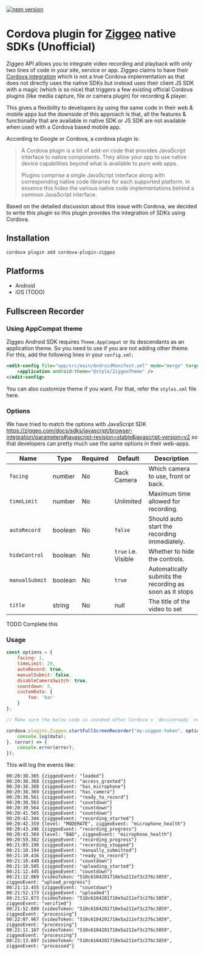 [![npm version](https://badge.fury.io/js/cordova-plugin-ziggeo.svg)](https://badge.fury.io/js/cordova-plugin-ziggeo)

# Cordova plugin for [Ziggeo](https://ziggeo.com/) native SDKs (Unofficial)

Ziggeo API allows you to integrate video recording and playback with only two lines of code in your site, service or app. Ziggeo claims
 to have their [Cordova integration](https://ziggeo.com/docs/sdks/mobile/cordova#javascript-revision=stable&javascript-version=v2) which
 is not a true Cordova implementation as that does not directly uses the native SDKs but instead uses their client JS SDK with a magic
 (which is so nice) that triggers a few existing official Cordova plugins (like media capture, file or camera plugin) for recording
 & player.
 
This gives a flexibility to developers by using the same code in their web & mobile apps but the downside of this approach is that, all
 the features & functionality that are available in native SDK or JS SDK are not available when used with a Cordova based mobile app.
 
According to Google or Cordova, a cordova plugin is:

> A Cordova plugin is a bit of add-on code that provides JavaScript interface to native components. They allow your app to use native device
> capabilities beyond what is available to pure web apps.
>
> Plugins comprise a single JavaScript interface along with corresponding native code libraries for each supported platform. In essence
> this hides the various native code implementations behind a common JavaScript interface.

Based on the detailed discussion about this issue with Cordova, we decided to write this plugin so this plugin provides the integration of
 SDKs using Cordova.

## Installation

```bash
cordova plugin add cordova-plugin-ziggeo
```

## Platforms

- Android
- iOS (TODO)

## Fullscreen Recorder

### Using AppCompat theme

Ziggeo Android SDK requires `Theme.AppCompat` or its descendants as an application theme. So you need to use if you are not adding other
 theme. For this, add the following lines in your `config.xml`:

```xml
<edit-config file="app/src/main/AndroidManifest.xml" mode="merge" target="/manifest/application" xmlns:android="http://schemas.android.com/apk/res/android">
    <application android:theme="@style/ZiggeoTheme" />
</edit-config>
```

You can also customize theme if you want. For that, refer the `styles.xml` file here.

### Options

We have tried to match the options with JavaScript SDK https://ziggeo.com/docs/sdks/javascript/browser-integration/parameters#javascript-revision=stable&javascript-version=v2
so that developers can pretty much use the same options in their web-apps.


| Name             | Type             | Required         | Default              | Description                                   |
|------------------|------------------|------------------|----------------------|-----------------------------------------------|
| `facing`         | number             | No             | Back Camera          | Which camera to use, front or back.           |
| `timeLimit`      | number             | No             | Unlimited            | Maximum time allowed for recording.           |
| `autoRecord`     | boolean            | No             | `false`              | Should auto start the recording immediately.  |
| `hideControl`    | boolean            | No             | `true` i.e. Visible  | Whether to hide the controls.                 |
| `manualSubmit`   | boolean            | No             | `true`               | Automatically submits the recording as soon as it stops |
| `title`          | string             | No             | null                 | The title of the video to set                 |

TODO Complete this

### Usage

```javascript
const options = {
    facing: 1,
    timeLimit: 20,
    autoRecord: true,
    manualSubmit: false,
    disableCameraSwitch: true,
    countdown: 5,
    customData: {
        foo: 'bar'
    }
};

// Make sure the below code is invoked after Cordova's `deviceready` event is fired.

cordova.plugins.Ziggeo.startFullScreenRecorder("my-ziggeo-token", options, (data) => {
    console.log(data);
}, (error) => {
    console.error(error);
});
```

This will log the events like:

```
00:20:38.365 {ziggeoEvent: "loaded"}
00:20:38.368 {ziggeoEvent: "access_granted"}
00:20:38.368 {ziggeoEvent: "has_microphone"}
00:20:38.369 {ziggeoEvent: "has_camera"}
00:20:38.561 {ziggeoEvent: "ready_to_record"}
00:20:38.563 {ziggeoEvent: "countdown"}
00:20:39.564 {ziggeoEvent: "countdown"}
00:20:41.565 {ziggeoEvent: "countdown"}
00:20:42.344 {ziggeoEvent: "recording_started"}
00:20:42.359 {level: "MODERATE", ziggeoEvent: "microphone_health"}
00:20:43.346 {ziggeoEvent: "recording_progress"}
00:20:43.369 {level: "BAD", ziggeoEvent: "microphone_health"}
00:20:59.382 {ziggeoEvent: "recording_progress"}
00:21:03.198 {ziggeoEvent: "recording_stopped"}
00:21:10.194 {ziggeoEvent: "manually_submitted"}
00:21:10.436 {ziggeoEvent: "ready_to_record"}
00:21:10.440 {ziggeoEvent: "countdown"}
00:21:10.505 {ziggeoEvent: "uploading_started"}
00:21:12.445 {ziggeoEvent: "countdown"}
00:21:12.869 {videoToken: "510c6104201710e5a211ef3c276c3859", ziggeoEvent: "upload_progress"}
00:21:13.455 {ziggeoEvent: "countdown"}
00:21:52.173 {ziggeoEvent: "uploaded"}
00:21:52.873 {videoToken: "510c6104201710e5a211ef3c276c3859", ziggeoEvent: "verified"}
00:21:52.889 {videoToken: "510c6104201710e5a211ef3c276c3859", ziggeoEvent: "processing"}
00:22:07.967 {videoToken: "510c6104201710e5a211ef3c276c3859", ziggeoEvent: "processing"}
00:22:11.167 {videoToken: "510c6104201710e5a211ef3c276c3859", ziggeoEvent: "processing"}
00:22:13.897 {videoToken: "510c6104201710e5a211ef3c276c3859", ziggeoEvent: "processed"}
```
